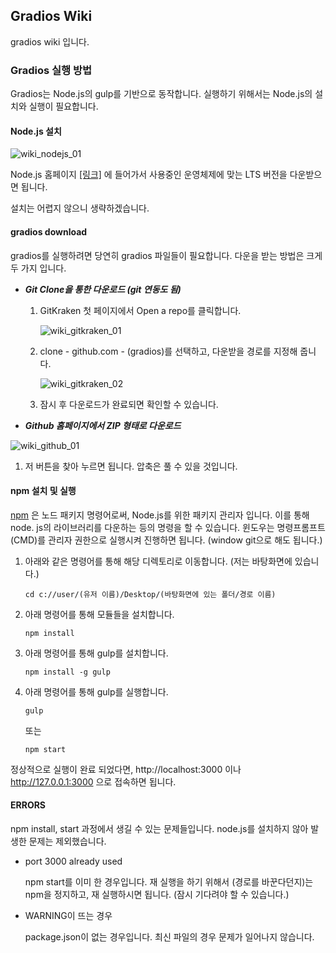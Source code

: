 ## Gradios Wiki

gradios wiki 입니다.





### Gradios 실행 방법

Gradios는 Node.js의 gulp를 기반으로 동작합니다. 실행하기 위해서는 Node.js의 설치와 실행이 필요합니다.



#### Node.js 설치
![wiki_nodejs_01](https://user-images.githubusercontent.com/43108674/56501866-613f4600-654b-11e9-823d-b320a7d19e00.PNG)

Node.js 홈페이지 [[링크]](https://nodejs.org/ko/) 에 들어가서 사용중인 운영체제에 맞는 LTS 버전을 다운받으면 됩니다.

설치는 어렵지 않으니 생략하겠습니다.



#### gradios download

gradios를 실행하려면 당연히 gradios 파일들이 필요합니다. 다운을 받는 방법은 크게 두 가지 입니다.



* ***Git Clone을 통한 다운로드 (git 연동도 됨)***

  1. GitKraken 첫 페이지에서 Open a repo를 클릭합니다.

     ![wiki_gitkraken_01](https://user-images.githubusercontent.com/43108674/56501868-613f4600-654b-11e9-99ca-7d2b247dea38.PNG)

  2. clone - github.com - (gradios)를 선택하고, 다운받을 경로를 지정해 줍니다.

     ![wiki_gitkraken_02](https://user-images.githubusercontent.com/43108674/56501865-60a6af80-654b-11e9-91c7-fdfaac1cab28.PNG)

  3. 잠시 후 다운로드가 완료되면 확인할 수 있습니다.

     

* ***Github 홈페이지에서 ZIP 형태로 다운로드***

![wiki_github_01](https://user-images.githubusercontent.com/43108674/56501867-613f4600-654b-11e9-8fd4-4e8bbab22ea8.PNG)

1. 저 버튼을 찾아 누르면 됩니다. 압축은 풀 수 있을 것입니다.



#### npm 설치 및 실행

[npm](https://ko.wikipedia.org/wiki/Npm_(소프트웨어)) 은 노드 패키지 명령어로써, Node.js를 위한 패키지 관리자 입니다. 이를 통해 node. js의 라이브러리를 다운하는 등의 명령을 할 수 있습니다. 윈도우는 명령프롬프트(CMD)를 관리자 권한으로 실행시켜 진행하면 됩니다. (window git으로 해도 됩니다.)



1. 아래와 같은 명령어를 통해 해당 디렉토리로 이동합니다. (저는 바탕화면에 있습니다.)

   ```
   cd c://user/(유저 이름)/Desktop/(바탕화면에 있는 폴더/경로 이름)
   ```

   

2. 아래 명령어를 통해 모듈들을 설치합니다.

   ```
   npm install
   ```

   

3. 아래 명령어를 통해 gulp를 설치합니다.

   ```
   npm install -g gulp
   ```

4. 아래 명령어를 통해 gulp를 실행합니다.

   ```
   gulp
   ```
   또는
   ```
   npm start
   ```



정상적으로 실행이 완료 되었다면, http://localhost:3000 이나 http://127.0.0.1:3000 으로 접속하면 됩니다.





#### ERRORS

npm install, start 과정에서 생길 수 있는 문제들입니다. node.js를 설치하지 않아 발생한 문제는 제외했습니다.



* port 3000 already used

  npm start를 이미 한 경우입니다. 재 실행을 하기 위해서 (경로를 바꾼다던지)는 npm을 정지하고, 재 실행하시면 됩니다. (잠시 기다려야 할 수 있습니다.)

* WARNING이 뜨는 경우

  package.json이 없는 경우입니다. 최신 파일의 경우 문제가 일어나지 않습니다.
